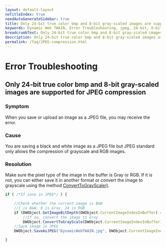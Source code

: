 ```yaml
---
layout: default-layout
noTitleIndex: true
needAutoGenerateSidebar: true
title: Only 24-bit true color bmp and 8-bit gray-scaled images are supported for JPEG compression
keywords: Dynamic Web TWAIN, Error Troubleshooting, jpeg, 24-bit, 8-bit
breadcrumbText: Only 24-bit true color bmp and 8-bit gray-scaled images are supported for JPEG compression
description: Only 24-bit true color bmp and 8-bit gray-scaled images are supported for JPEG compression
permalink: /faq/JPEG-compression.html
---
```


# Error Troubleshooting

## Only 24-bit true color bmp and 8-bit gray-scaled images are supported for JPEG compression

### Symptom

When you save or upload an image as a JPEG file, you may receive the error.

### Cause

You are saving a black and white image as a JPEG file but JPEG standard only allows the compression of grayscale and RGB images.

### Resolution

Make sure the pixel type of the image in the buffer is Gray or RGB. If it is not, you can either save it in another format or convert the image to grayscale using the method [ConvertToGrayScale()]({{site.info}}api/WebTwain_Edit.html#converttograyscale).

```javascript
if ( /*If save in JPEG*/ ) {

    //Check whether the current image is B&W
    //1 is B&W, 8 is Gray, 24 is RGB
    if (DWObject.GetImageBitDepth(DWObject.CurrentImageIndexInBuffer) == 1)
        //If so, convert the image to Gray
        DWObject.ConvertToGrayScale(DWObject.CurrentImageIndexInBuffer);
    //Save image in JPEG
    DWObject.SaveAsJPEG("DynamicWebTWAIN.jpg", DWObject.CurrentImageIndexInBuffer);

}
```
